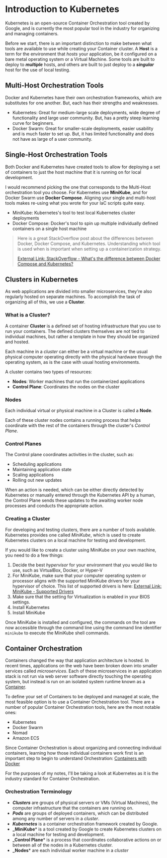 # Introduction to Kubernetes

Kubernetes is an open-source Container Orchestration tool created by Google, and is currently the most popular tool in the industry for organizing and managing containers.

Before we start, there is an important distinction to make between what tools are available to use while creating your Container cluster. A **Host** is a term for the environment that _hosts_ your application, be it configured on a bare metal operating system or a Virtual Machine. Some tools are built to deploy to **_multiple_** hosts, and others are built to just deploy to a **_singular_** host for the use of local testing.

## Multi-Host Orchestration Tools

Docker and Kubernetes have their own orchestration frameworks, which are substitutes for one another. But, each has their strengths and weaknesses.

- Kubernetes: Great for medium-large scale deployments, wide degree of functionality and large user community. But, has a pretty steep learning curve for beginners.
- Docker Swarm: Great for smaller-scale deployments, easier usability and is much faster to set up. But, it has limited functionality and does not have as large of a user community.

## Single-Host Orchestration Tools

Both Docker and Kubernetes have created tools to allow for deploying a set of containers to just the host machine that it is running on for local development.

I would recommend picking the one that corresponds to the Multi-Host orchestration tool you choose. For Kubernetes use **MiniKube**, and for Docker Swarm use **Docker Compose**. Aligning your single and multi-host tools makes re-using what you wrote for your IaC scripts quite easy.

- MiniKube: Kubernetes's tool to test local Kubernetes cluster deployments
- Docker Compose: Docker's tool to spin up multiple individually defined containers on a single host machine

> Here is a great StackOverflow post about the differences between Docker, Docker Compose, and Kubernetes. Understanding which tool is used when is important when setting up a containerization strategy.
>
> [External Link: StackOverflow - What's the difference between Docker Compose and Kubernetes?](https://stackoverflow.com/questions/47536536/whats-the-difference-between-docker-compose-and-kubernetes)

## Clusters in Kubernetes

As web applications are divided into smaller microservices, they're also regularly hosted on separate machines. To accomplish the task of organizing all of this, we use a **Cluster**.

### What is a Cluster?

A container **Cluster** is a defined set of hosting infrastructure that you use to run your containers. The defined clusters themselves are not tied to individual machines, but rather a template in how they should be organized and hosted.

Each machine in a _cluster_ can either be a virtual machine or the usual physical computer operating directly with the physical hardware through the operating system, as is the case with usual hosting environments.

A cluster contains two types of resources:

- **Nodes**: Worker machines that run the containerized applications
- **Control Plane**: Coordinates the nodes on the cluster

### Nodes

Each individual virtual or physical machine in a Cluster is called a **Node**.

Each of these cluster nodes contains a running process that helps coordinate with the rest of the containers through the cluster's _Control Plane_.

### Control Planes

The Control plane coordinates activities in the cluster, such as:

- Scheduling applications
- Maintaining application state
- Scaling applications
- Rolling out new updates

When an action is needed, which can be either directly detected by Kubernetes or manually entered through the Kubernetes API by a human, the Control Plane sends these updates to the awaiting worker node processes and conducts the appropriate action.

### Creating a Cluster

For developing and testing clusters, there are a number of tools available. Kubernetes provides one called _MiniKube_, which is used to create Kubernetes clusters on a local machine for testing and development.

If you would like to create a cluster using MiniKube on your own machine, you need to do a few things:

1. Decide the best _hypervisor_ for your environment that you would like to use, such as VirtualBox, Docker, or Hyper-V
2. For MiniKube, make sure that your computer operating system or processor aligns with the supported MiniKube drivers for your hypervisor of choice. This list of supported drivers is here: [External Link: MiniKube - Supported Drivers](https://minikube.sigs.k8s.io/docs/drivers/)
3. Make sure that the setting for Virtualization is enabled in your BIOS settings.
4. Install Kubernetes
5. Install MiniKube

Once MiniKube is installed and configured, the commands on the tool are now accessible through the command line using the command line identifier ```minikube``` to execute the MiniKube shell commands.

## Container Orchestration

Containers changed the way that application architecture is hosted. In recent times, applications on the web have been broken down into smaller services called _microservices_. Each of these microservices in an application stack is not run via web server software directly touching the operating system, but instead is run on an isolated system runtime known as a [Container](../Containers/Default.md).

To define your set of Containers to be deployed and managed at scale, the most feasible option is to use a Container Orchestration tool. There are a number of popular Container Orchestration tools, here are the most notable ones:

- Kubernetes
- Docker Swarm
- Nomad
- Amazon ECS

Since Container Orchestration is about organizing and connecting individual containers, learning how those individual containers work first is an important step to begin to understand Orchestration: [Containers with Docker](../Containers/Default.md)

For the purposes of my notes, I'll be taking a look at Kubernetes as it is the industry standard for Container Orchestration.

### Orchestration Terminology

- **_Clusters_** are groups of physical servers or VMs (Virtual Machines), the computer infrastructure that the containers are running on.
- **_Pods_** are groups of deployed containers, which can be distributed among any number of servers in a _cluster_.
- **_Kubernetes_** is a container orchestration framework created by Google.
- **_MiniKube*** is a tool created by Google to create Kubernetes clusters on a local machine for testing and development.
- **_Control Plane*** is a process that coordinates collaborative actions on or between all of the nodes in a Kubernetes cluster.
- **_Nodes*** are each individual worker machine in a _cluster_
